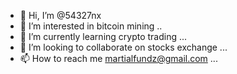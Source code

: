- 👋 Hi, I’m @54327nx
- 👀 I’m interested in bitcoin mining ..
- 🌱 I’m currently learning crypto trading ...
- 💞️ I’m looking to collaborate on stocks exchange ...
- 📫 How to reach me martialfundz@gmail.com ...

<!---
54327nx/54327nx is a ✨ special ✨ repository because its `README.md` (this file) appears on your GitHub profile.
You can click the Preview link to take a look at your changes.
--->

